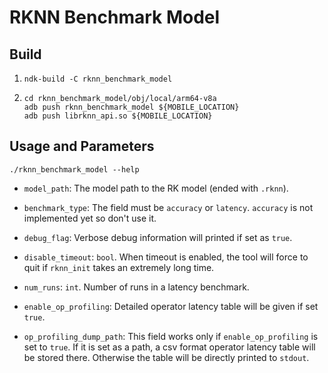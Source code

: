 # RKNN Benchmark Model

## Build

1. `ndk-build -C rknn_benchmark_model`

2. ```
   cd rknn_benchmark_model/obj/local/arm64-v8a
   adb push rknn_benchmark_model ${MOBILE_LOCATION}
   adb push librknn_api.so ${MOBILE_LOCATION}
   ```

## Usage and Parameters

`./rknn_benchmark_model --help`

- `model_path`: The model path to the RK model (ended with `.rknn`).

- `benchmark_type`: The field must be `accuracy` or `latency`.
`accuracy` is not implemented yet so don't use it.

- `debug_flag`: Verbose debug information will printed if set as `true`.

- `disable_timeout`: `bool`. When timeout is enabled,
the tool will force to quit if `rknn_init` takes an extremely long time.

- `num_runs`: `int`. Number of runs in a latency benchmark.

- `enable_op_profiling`: Detailed operator latency table will be given if set `true`.

- `op_profiling_dump_path`: This field works only if `enable_op_profiling` is set to `true`.
If it is set as a path, a csv format operator latency table will be stored there.
Otherwise the table will be directly printed to `stdout`.

